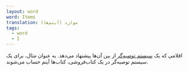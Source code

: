 ```yaml
---
layout: word
word: Items
translation: موارد (آیتم‌ها)
tags:
  - word
  - I
---
```

اقلامی که یک [سیستم توصیه‌گر](/R/recommendation_system) از بین آن‌ها پیشنهاد می‌دهد. به عنوان مثال، برای یک سیستم توصیه‌گر در یک کتاب‌فروشی، کتاب‌ها آیتم حساب می‌شوند.